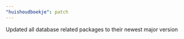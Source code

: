```yaml
---
"huishoudboekje": patch
---
```


Updated all database related packages to their newest major version
